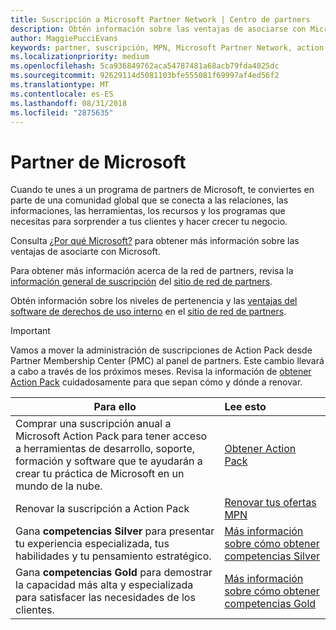 ```yaml
---
title: Suscripción a Microsoft Partner Network | Centro de partners
description: Obtén información sobre las ventajas de asociarse con Microsoft.
author: MaggiePucciEvans
keywords: partner, suscripción, MPN, Microsoft Partner Network, action pack, MAPS, suscripción a action pack, ventajas, ventajas de MPN, suscripción, silver, gold, competencias
ms.localizationpriority: medium
ms.openlocfilehash: 5ca936849762aca54787481a68acb79fda4025dc
ms.sourcegitcommit: 92629114d5081103bfe555081f69997af4ed56f2
ms.translationtype: MT
ms.contentlocale: es-ES
ms.lasthandoff: 08/31/2018
ms.locfileid: "2875635"
---
```

# <a name="partner-with-microsoft"></a>Partner de Microsoft

Cuando te unes a un programa de partners de Microsoft, te conviertes en parte de una comunidad global que se conecta a las relaciones, las informaciones, las herramientas, los recursos y los programas que necesitas para sorprender a tus clientes y hacer crecer tu negocio. 

Consulta [¿Por qué Microsoft?](https://partner.microsoft.com/business-opportunities/why-microsoft) para obtener más información sobre las ventajas de asociarte con Microsoft. 

Para obtener más información acerca de la red de partners, revisa la [información general de suscripción](https://partner.microsoft.com/membership) del [sitio de red de partners](https://partner.microsoft.com). 

Obtén información sobre los niveles de pertenencia y las [ventajas del software de derechos de uso interno](https://partner.microsoft.com/membership/internal-use-software) en el [sitio de red de partners](https://partner.microsoft.com). 

>[!IMPORTANT]
>Vamos a mover la administración de suscripciones de Action Pack desde Partner Membership Center (PMC) al panel de partners. Este cambio llevará a cabo a través de los próximos meses. Revisa la información de [obtener Action Pack](mpn-get-action-pack.md) cuidadosamente para que sepan cómo y dónde a renovar.  

|**Para ello**   |**Lee esto**   |
|-----------------|:---------------------------|
|Comprar una suscripción anual a Microsoft Action Pack para tener acceso a herramientas de desarrollo, soporte, formación y software que te ayudarán a crear tu práctica de Microsoft en un mundo de la nube. | [Obtener Action Pack](mpn-get-action-pack.md)|
|Renovar la suscripción a Action Pack   |[Renovar tus ofertas MPN](renew-mpn-offers.md)|
|Gana **competencias Silver** para presentar tu experiencia especializada, tus habilidades y tu pensamiento estratégico.|[Más información sobre cómo obtener competencias Silver](https://partner.microsoft.com/membership/competencies)|
|Gana **competencias Gold** para demostrar la capacidad más alta y especializada para satisfacer las necesidades de los clientes. |[Más información sobre cómo obtener competencias Gold](https://partner.microsoft.com/membership/competencies)|




